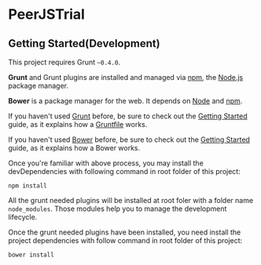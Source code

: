 PeerJSTrial
===========

## Getting Started(Development)
This project requires Grunt `~0.4.0`.

<b>Grunt</b> and Grunt plugins are installed and managed via [npm](https://npmjs.org/), the [Node.js](http://nodejs.org/) package manager.

<b>Bower</b> is a package manager for the web. It depends on [Node](http://nodejs.org/) and [npm](https://npmjs.org/).


If you haven't used [Grunt](http://gruntjs.com/) before, be sure to check out the [Getting Started](http://gruntjs.com/getting-started) guide, as it explains how a [Gruntfile](http://gruntjs.com/sample-gruntfile) works.

If you haven't used [Bower](http://bower.io/) before, be sure to check out the [Getting Started](http://bower.io/) guide, as it explains how a Bower works.


Once you're familiar with above process, you may install the devDependencies with following command in root folder of this project:

```shell
npm install
```

All the grunt needed plugins will be installed at root foler with a folder name `node_modules`. Those modules help you to manage the development lifecycle.

Once the grunt needed plugins have been installed, you need install the project dependencies with follow command in root folder of this project:


```shell
bower install
```
